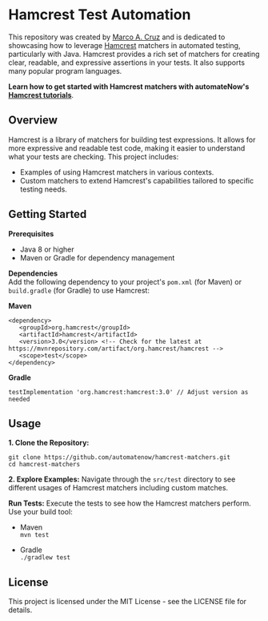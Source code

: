 # Hamcrest Test Automation

This repository was created by [Marco A. Cruz](http://www.linkedin.com/in/marco-a-cruz) and is dedicated to showcasing how to leverage [Hamcrest](https://hamcrest.org/) matchers in automated testing, particularly with Java. Hamcrest provides a rich set of matchers for creating clear, readable, and expressive assertions in your tests. It also supports many popular program languages.

**Learn how to get started with Hamcrest matchers with automateNow's [Hamcrest tutorials](https://automatenow.io/hamcrest-tutorials/)**.

## Overview
Hamcrest is a library of matchers for building test expressions. It allows for more expressive and readable test code, making it easier to understand what your tests are checking. This project includes:

- Examples of using Hamcrest matchers in various contexts.
- Custom matchers to extend Hamcrest's capabilities tailored to specific testing needs.

## Getting Started

**Prerequisites**
- Java 8 or higher
- Maven or Gradle for dependency management

**Dependencies**\
Add the following dependency to your project's ```pom.xml``` (for Maven) or ```build.gradle``` (for Gradle) to use Hamcrest:

 **Maven**
 ```
<dependency>
    <groupId>org.hamcrest</groupId>
    <artifactId>hamcrest</artifactId>
    <version>3.0</version> <!-- Check for the latest at https://mvnrepository.com/artifact/org.hamcrest/hamcrest -->
    <scope>test</scope>
</dependency>
```

**Gradle**
```
testImplementation 'org.hamcrest:hamcrest:3.0' // Adjust version as needed
```

## Usage

**1. Clone the Repository:**
```
git clone https://github.com/automatenow/hamcrest-matchers.git
cd hamcrest-matchers
```

**2. Explore Examples:** Navigate through the ```src/test``` directory to see different usages of Hamcrest matchers including custom matches.

**Run Tests:** Execute the tests to see how the Hamcrest matchers perform. Use your build tool:
- Maven\
  ```mvn test```

- Gradle\
  ```./gradlew test```

## License
This project is licensed under the MIT License - see the LICENSE file for details.
